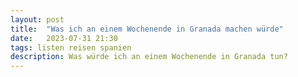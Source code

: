 ```yaml
---
layout: post
title:  "Was ich an einem Wochenende in Granada machen würde"
date:   2023-07-31 21:30
tags: listen reisen spanien
description: Was würde ich an einem Wochenende in Granada tun?
---
```


